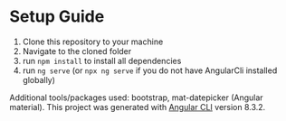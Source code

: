 # Setup Guide
1. Clone this repository to your machine
2. Navigate to the cloned folder
3. run ``npm install`` to install all dependencies
4. run ``ng serve`` (or ``npx ng serve`` if you do not have AngularCli installed globally)


Additional tools/packages used: bootstrap, mat-datepicker (Angular material).
This project was generated with [Angular CLI](https://github.com/angular/angular-cli) version 8.3.2.